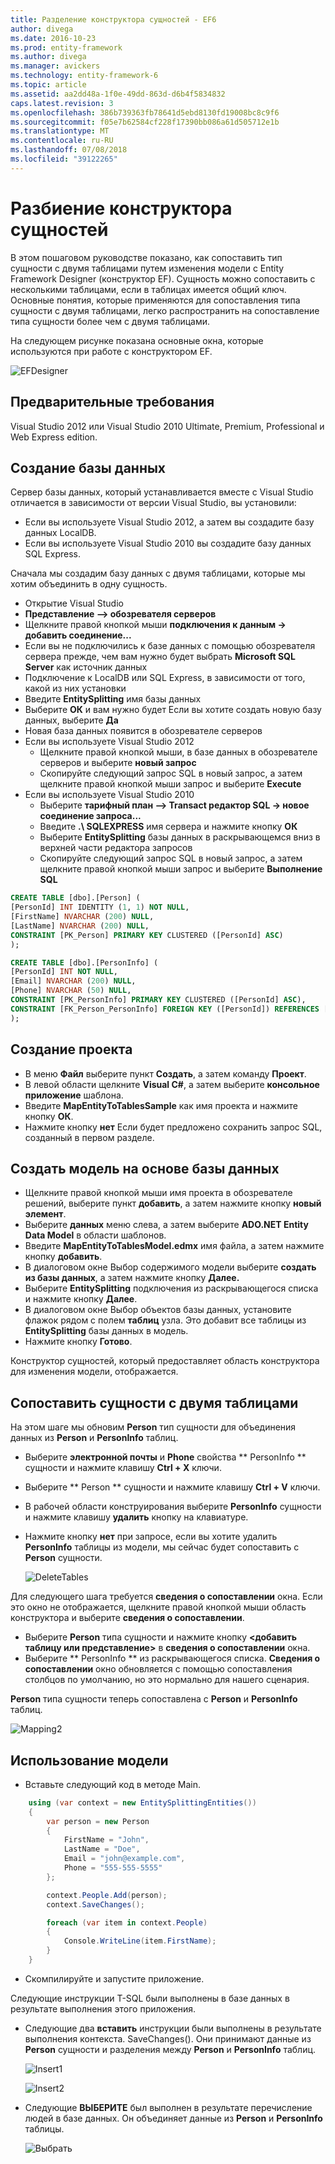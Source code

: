 ```yaml
---
title: Разделение конструктора сущностей - EF6
author: divega
ms.date: 2016-10-23
ms.prod: entity-framework
ms.author: divega
ms.manager: avickers
ms.technology: entity-framework-6
ms.topic: article
ms.assetid: aa2dd48a-1f0e-49dd-863d-d6b4f5834832
caps.latest.revision: 3
ms.openlocfilehash: 386b739363fb78641d5ebd8130fd19008bc8c9f6
ms.sourcegitcommit: f05e7b62584cf228f17390bb086a61d505712e1b
ms.translationtype: MT
ms.contentlocale: ru-RU
ms.lasthandoff: 07/08/2018
ms.locfileid: "39122265"
---
```

# <a name="designer-entity-splitting"></a>Разбиение конструктора сущностей
В этом пошаговом руководстве показано, как сопоставить тип сущности с двумя таблицами путем изменения модели с Entity Framework Designer (конструктор EF). Сущность можно сопоставить с несколькими таблицами, если в таблицах имеется общий ключ. Основные понятия, которые применяются для сопоставления типа сущности с двумя таблицами, легко распространить на сопоставление типа сущности более чем с двумя таблицами.

На следующем рисунке показана основные окна, которые используются при работе с конструктором EF.

![EFDesigner](~/ef6/media/efdesigner.png)

## <a name="prerequisites"></a>Предварительные требования

Visual Studio 2012 или Visual Studio 2010 Ultimate, Premium, Professional и Web Express edition.

## <a name="create-the-database"></a>Создание базы данных

Сервер базы данных, который устанавливается вместе с Visual Studio отличается в зависимости от версии Visual Studio, вы установили:

-   Если вы используете Visual Studio 2012, а затем вы создадите базу данных LocalDB.
-   Если вы используете Visual Studio 2010 вы создадите базу данных SQL Express.

Сначала мы создадим базу данных с двумя таблицами, которые мы хотим объединить в одну сущность.

-   Открытие Visual Studio
-   **Представление —&gt; обозревателя серверов**
-   Щелкните правой кнопкой мыши **подключения к данным -&gt; добавить соединение...**
-   Если вы не подключились к базе данных с помощью обозревателя сервера прежде, чем вам нужно будет выбрать **Microsoft SQL Server** как источник данных
-   Подключение к LocalDB или SQL Express, в зависимости от того, какой из них установки
-   Введите **EntitySplitting** имя базы данных
-   Выберите **ОК** и вам нужно будет Если вы хотите создать новую базу данных, выберите **Да**
-   Новая база данных появится в обозревателе серверов
-   Если вы используете Visual Studio 2012
    -   Щелкните правой кнопкой мыши, в базе данных в обозревателе серверов и выберите **новый запрос**
    -   Скопируйте следующий запрос SQL в новый запрос, а затем щелкните правой кнопкой мыши запрос и выберите **Execute**
-   Если вы используете Visual Studio 2010
    -   Выберите **тарифный план —&gt; Transact редактор SQL -&gt; новое соединение запроса...**
    -   Введите **.\\ SQLEXPRESS** имя сервера и нажмите кнопку **ОК**
    -   Выберите **EntitySplitting** базы данных в раскрывающемся вниз в верхней части редактора запросов
    -   Скопируйте следующий запрос SQL в новый запрос, а затем щелкните правой кнопкой мыши запрос и выберите **Выполнение SQL**

``` SQL
CREATE TABLE [dbo].[Person] (
[PersonId] INT IDENTITY (1, 1) NOT NULL,
[FirstName] NVARCHAR (200) NULL,
[LastName] NVARCHAR (200) NULL,
CONSTRAINT [PK_Person] PRIMARY KEY CLUSTERED ([PersonId] ASC)
);

CREATE TABLE [dbo].[PersonInfo] (
[PersonId] INT NOT NULL,
[Email] NVARCHAR (200) NULL,
[Phone] NVARCHAR (50) NULL,
CONSTRAINT [PK_PersonInfo] PRIMARY KEY CLUSTERED ([PersonId] ASC),
CONSTRAINT [FK_Person_PersonInfo] FOREIGN KEY ([PersonId]) REFERENCES [dbo].[Person] ([PersonId]) ON DELETE CASCADE
);
```

## <a name="create-the-project"></a>Создание проекта

-   В меню **Файл** выберите пункт **Создать**, а затем команду **Проект**.
-   В левой области щелкните **Visual C\#**, а затем выберите **консольное приложение** шаблона.
-   Введите **MapEntityToTablesSample** как имя проекта и нажмите кнопку **ОК**.
-   Нажмите кнопку **нет** Если будет предложено сохранить запрос SQL, созданный в первом разделе.

## <a name="create-a-model-based-on-the-database"></a>Создать модель на основе базы данных

-   Щелкните правой кнопкой мыши имя проекта в обозревателе решений, выберите пункт **добавить**, а затем нажмите кнопку **новый элемент**.
-   Выберите **данных** меню слева, а затем выберите **ADO.NET Entity Data Model** в области шаблонов.
-   Введите **MapEntityToTablesModel.edmx** имя файла, а затем нажмите кнопку **добавить**.
-   В диалоговом окне Выбор содержимого модели выберите **создать из базы данных**, а затем нажмите кнопку **Далее.**
-   Выберите **EntitySplitting** подключения из раскрывающегося списка и нажмите кнопку **Далее**.
-   В диалоговом окне Выбор объектов базы данных, установите флажок рядом с полем **таблиц** узла.
    Это добавит все таблицы из **EntitySplitting** базы данных в модель.
-   Нажмите кнопку **Готово**.

Конструктор сущностей, который предоставляет область конструктора для изменения модели, отображается.

## <a name="map-an-entity-to-two-tables"></a>Сопоставить сущности с двумя таблицами

На этом шаге мы обновим **Person** тип сущности для объединения данных из **Person** и **PersonInfo** таблиц.

-   Выберите **электронной почты** и **Phone** свойства ** PersonInfo ** сущности и нажмите клавишу **Ctrl + X** ключи.
-   Выберите ** Person ** сущности и нажмите клавишу **Ctrl + V** ключи.
-   В рабочей области конструирования выберите **PersonInfo** сущности и нажмите клавишу **удалить** кнопку на клавиатуре.
-   Нажмите кнопку **нет** при запросе, если вы хотите удалить **PersonInfo** таблицы из модели, мы сейчас будет сопоставить с **Person** сущности.

    ![DeleteTables](~/ef6/media/deletetables.png)

Для следующего шага требуется **сведения о сопоставлении** окна. Если это окно не отображается, щелкните правой кнопкой мыши область конструктора и выберите **сведения о сопоставлении**.

-   Выберите **Person** типа сущности и нажмите кнопку **&lt;добавить таблицу или представление&gt;** в **сведения о сопоставлении** окна.
-   Выберите ** PersonInfo ** из раскрывающегося списка.
    **Сведения о сопоставлении** окно обновляется с помощью сопоставления столбцов по умолчанию, но это нормально для нашего сценария.

**Person** типа сущности теперь сопоставлена с **Person** и **PersonInfo** таблиц.

![Mapping2](~/ef6/media/mapping2.png)

## <a name="use-the-model"></a>Использование модели

-   Вставьте следующий код в методе Main.

``` csharp
    using (var context = new EntitySplittingEntities())
    {
        var person = new Person
        {
            FirstName = "John",
            LastName = "Doe",
            Email = "john@example.com",
            Phone = "555-555-5555"
        };

        context.People.Add(person);
        context.SaveChanges();

        foreach (var item in context.People)
        {
            Console.WriteLine(item.FirstName);
        }
    }
```

-   Скомпилируйте и запустите приложение.

Следующие инструкции T-SQL были выполнены в базе данных в результате выполнения этого приложения. 

-   Следующие два **вставить** инструкции были выполнены в результате выполнения контекста. SaveChanges(). Они принимают данные из **Person** сущности и разделения между **Person** и **PersonInfo** таблиц.

    ![Insert1](~/ef6/media/insert1.png)

    ![Insert2](~/ef6/media/insert2.png)
-   Следующие **ВЫБЕРИТЕ** был выполнен в результате перечисление людей в базе данных. Он объединяет данные из **Person** и **PersonInfo** таблицы.

    ![Выбрать](~/ef6/media/select.png)
